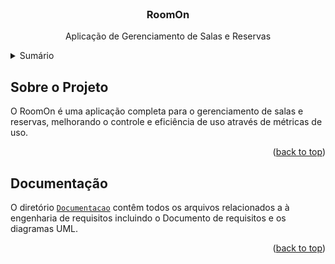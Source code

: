 <div id="top"></div>

<!-- PROJECT LOGO -->
<br />
<div align="center">  
  <h3 align="center">RoomOn</h3>

  <p align="center">
    Aplicação de Gerenciamento de Salas e Reservas
  </p>
</div>


<!-- TABLE OF CONTENTS -->
<details>
  <summary>Sumário</summary>
  <ol>
    <li>
      <a href="#sobre-o-projeto">Sobre o Projeto</a>
    </li>
    <li>
      <a href="#documentação">Documentação</a>
    </li>
  </ol>
</details>



<!-- SOBRE O PROJETO -->
## Sobre o Projeto
O RoomOn é uma aplicação completa para o gerenciamento de salas e reservas, melhorando o controle e eficiência de uso através de métricas de uso.
<p align="right">(<a href="#top">back to top</a>)</p>


<!-- DOCUMENTAÇÃO -->
## Documentação
O diretório <a href="Documentacao/">`Documentacao`</a> contêm todos os arquivos relacionados a à engenharia de requisitos incluindo o Documento de requisitos e os diagramas UML.

<p align="right">(<a href="#top">back to top</a>)</p>
